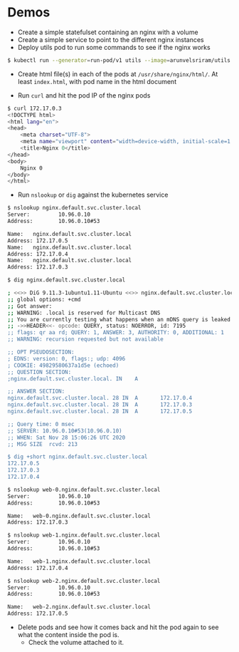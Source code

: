 # Demos

- Create a simple statefulset containing an nginx with a volume
- Create a simple service to point to the different nginx instances
- Deploy utils pod to run some commands to see if the nginx works

```bash
$ kubectl run --generator=run-pod/v1 utils --image=arunvelsriram/utils -n default --command -- sleep 36000
```

- Create html file(s) in each of the pods at `/usr/share/nginx/html/`. At least
  `index.html`, with pod name in the html document

- Run `curl` and hit the pod IP of the nginx pods

```bash
$ curl 172.17.0.3
<!DOCTYPE html>
<html lang="en">
<head>
    <meta charset="UTF-8">
    <meta name="viewport" content="width=device-width, initial-scale=1.0">
    <title>Nginx 0</title>
</head>
<body>
    Nginx 0
</body>
</html>
```

- Run `nslookup` or `dig` against the kubernetes service

```bash
$ nslookup nginx.default.svc.cluster.local
Server:         10.96.0.10
Address:        10.96.0.10#53

Name:   nginx.default.svc.cluster.local
Address: 172.17.0.5
Name:   nginx.default.svc.cluster.local
Address: 172.17.0.4
Name:   nginx.default.svc.cluster.local
Address: 172.17.0.3
```

```bash
$ dig nginx.default.svc.cluster.local

; <<>> DiG 9.11.3-1ubuntu1.11-Ubuntu <<>> nginx.default.svc.cluster.local
;; global options: +cmd
;; Got answer:
;; WARNING: .local is reserved for Multicast DNS
;; You are currently testing what happens when an mDNS query is leaked to DNS
;; ->>HEADER<<- opcode: QUERY, status: NOERROR, id: 7195
;; flags: qr aa rd; QUERY: 1, ANSWER: 3, AUTHORITY: 0, ADDITIONAL: 1
;; WARNING: recursion requested but not available

;; OPT PSEUDOSECTION:
; EDNS: version: 0, flags:; udp: 4096
; COOKIE: 49829580637a1d5e (echoed)
;; QUESTION SECTION:
;nginx.default.svc.cluster.local. IN    A

;; ANSWER SECTION:
nginx.default.svc.cluster.local. 28 IN  A       172.17.0.4
nginx.default.svc.cluster.local. 28 IN  A       172.17.0.3
nginx.default.svc.cluster.local. 28 IN  A       172.17.0.5

;; Query time: 0 msec
;; SERVER: 10.96.0.10#53(10.96.0.10)
;; WHEN: Sat Nov 28 15:06:26 UTC 2020
;; MSG SIZE  rcvd: 213

$ dig +short nginx.default.svc.cluster.local
172.17.0.5
172.17.0.3
172.17.0.4

```

```bash
$ nslookup web-0.nginx.default.svc.cluster.local
Server:         10.96.0.10
Address:        10.96.0.10#53

Name:   web-0.nginx.default.svc.cluster.local
Address: 172.17.0.3

$ nslookup web-1.nginx.default.svc.cluster.local
Server:         10.96.0.10
Address:        10.96.0.10#53

Name:   web-1.nginx.default.svc.cluster.local
Address: 172.17.0.4

$ nslookup web-2.nginx.default.svc.cluster.local
Server:         10.96.0.10
Address:        10.96.0.10#53

Name:   web-2.nginx.default.svc.cluster.local
Address: 172.17.0.5
```

- Delete pods and see how it comes back and hit the pod again to see what the
  content inside the pod is.
  - Check the volume attached to it.

